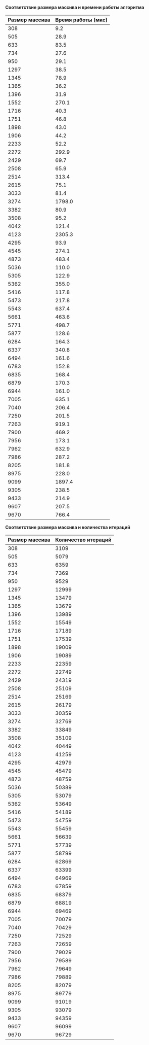 **Соответствие размера массива и времени работы алгоритма**

| Размер массива | Время работы (мкс) |
| -------------- | ------------------ |
| 308            | 9.2                |
| 505            | 28.9               |
| 633            | 83.5               |
| 734            | 27.6               |
| 950            | 29.1               |
| 1297           | 38.5               |
| 1345           | 78.9               |
| 1365           | 36.2               |
| 1396           | 31.9               |
| 1552           | 270.1              |
| 1716           | 40.3               |
| 1751           | 46.8               |
| 1898           | 43.0               |
| 1906           | 44.2               |
| 2233           | 52.2               |
| 2272           | 292.9              |
| 2429           | 69.7               |
| 2508           | 65.9               |
| 2514           | 313.4              |
| 2615           | 75.1               |
| 3033           | 81.4               |
| 3274           | 1798.0             |
| 3382           | 80.9               |
| 3508           | 95.2               |
| 4042           | 121.4              |
| 4123           | 2305.3             |
| 4295           | 93.9               |
| 4545           | 274.1              |
| 4873           | 483.4              |
| 5036           | 110.0              |
| 5305           | 122.9              |
| 5362           | 355.0              |
| 5416           | 117.8              |
| 5473           | 217.8              |
| 5543           | 637.4              |
| 5661           | 463.6              |
| 5771           | 498.7              |
| 5877           | 128.6              |
| 6284           | 164.3              |
| 6337           | 340.8              |
| 6494           | 161.6              |
| 6783           | 152.8              |
| 6835           | 168.4              |
| 6879           | 170.3              |
| 6944           | 161.0              |
| 7005           | 635.1              |
| 7040           | 206.4              |
| 7250           | 201.5              |
| 7263           | 919.1              |
| 7900           | 469.2              |
| 7956           | 173.1              |
| 7962           | 632.9              |
| 7986           | 287.2              |
| 8205           | 181.8              |
| 8975           | 228.0              |
| 9099           | 1897.4             |
| 9305           | 238.5              |
| 9433           | 214.9              |
| 9607           | 207.5              |
| 9670           | 766.4              |
**Соответствие размера массива и количества итераций**

| Размер массива | Количество итераций |
| -------------- | ------------------- |
| 308            | 3109                |
| 505            | 5079                |
| 633            | 6359                |
| 734            | 7369                |
| 950            | 9529                |
| 1297           | 12999               |
| 1345           | 13479               |
| 1365           | 13679               |
| 1396           | 13989               |
| 1552           | 15549               |
| 1716           | 17189               |
| 1751           | 17539               |
| 1898           | 19009               |
| 1906           | 19089               |
| 2233           | 22359               |
| 2272           | 22749               |
| 2429           | 24319               |
| 2508           | 25109               |
| 2514           | 25169               |
| 2615           | 26179               |
| 3033           | 30359               |
| 3274           | 32769               |
| 3382           | 33849               |
| 3508           | 35109               |
| 4042           | 40449               |
| 4123           | 41259               |
| 4295           | 42979               |
| 4545           | 45479               |
| 4873           | 48759               |
| 5036           | 50389               |
| 5305           | 53079               |
| 5362           | 53649               |
| 5416           | 54189               |
| 5473           | 54759               |
| 5543           | 55459               |
| 5661           | 56639               |
| 5771           | 57739               |
| 5877           | 58799               |
| 6284           | 62869               |
| 6337           | 63399               |
| 6494           | 64969               |
| 6783           | 67859               |
| 6835           | 68379               |
| 6879           | 68819               |
| 6944           | 69469               |
| 7005           | 70079               |
| 7040           | 70429               |
| 7250           | 72529               |
| 7263           | 72659               |
| 7900           | 79029               |
| 7956           | 79589               |
| 7962           | 79649               |
| 7986           | 79889               |
| 8205           | 82079               |
| 8975           | 89779               |
| 9099           | 91019               |
| 9305           | 93079               |
| 9433           | 94359               |
| 9607           | 96099               |
| 9670           | 96729               |
